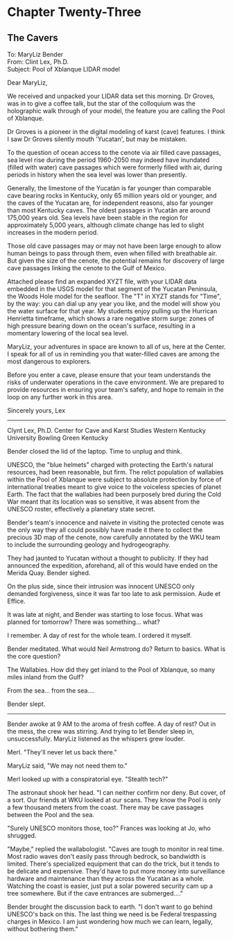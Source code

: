 # Chapter Twenty-Three
## The Cavers

To: MaryLiz Bender  
From: Clint Lex, Ph.D.  
Subject: Pool of Xblanque LIDAR model

Dear MaryLiz,

We received and unpacked your LIDAR data set this morning. Dr Groves, was in to give a coffee talk, but the star of the colloquium was the holographic walk through of your model, the feature you are calling the Pool of Xblanque. 

Dr Groves is a pioneer in the digital modeling of karst (cave) features. I think I saw Dr Groves silently mouth 'Yucatan', but may be mistaken.

To the question of ocean access to the cenote via air filled cave passages, sea level rise during the period 1960-2050 may indeed have inundated (filled with water) cave passages which were formerly filled with air, during periods in history when the sea level was lower than presently. 

Generally, the limestone of the Yucatàn is far younger than comparable cave bearing rocks in Kentucky, only 65 million years old or younger, and the caves of the Yucatan are, for independent reasons, also far younger than most Kentucky caves. The oldest passages in Yucatàn are around 175,000 years old. Sea levels have been stable in the region for approximately 5,000 years, although climate change has led to slight increases in the modern period.

Those old cave passages may or may not have been large enough to allow human beings to pass through them, even when filled with breathable air. But given the size of the cenote, the potential remains for discovery of large cave passages linking the cenote to the Gulf of Mexico.

Attached please find an expanded XYZT file, with your LIDAR data embedded in the USGS model for that segment of the Yucatan Peninsula, the Woods Hole model for the seafloor. The "T" in XYZT stands for "Time", by the way: you can dial up any year you like, and the model will show you the water surface for that year. My students enjoy pulling up the Hurrican Henrietta timeframe, which shows a rare negative storm surge: zones of high pressure bearing down on the ocean's surface, resulting in a momentary lowering of the local sea level. 

MaryLiz, your adventures in space are known to all of us, here at the Center. I speak for all of us in reminding you that water-filled caves are among the most dangerous to explorers. 

Before you enter a cave, please ensure that your team understands the risks of underwater operations in the cave environment. We are prepared to provide resources in ensuring your team's safety, and hope to remain in the loop on any further work in this area.

Sincerely yours,
Lex

- - - -
Clynt Lex, Ph.D.
Center for Cave and Karst Studies
Western Kentucky University
Bowling Green Kentucky 

Bender closed the lid of the laptop. Time to unplug and think.

UNESCO, the "blue helmets" charged with protecting the Earth's natural resources, had been reasonable, but firm. The relict population of wallabies within the Pool of Xblanque were subject to absolute protection by force of international treaties meant to give voice to the voiceless species of planet Earth.  The fact that the wallabies had been purposely bred during the Cold War meant that its location was so sensitive, it was absent from the UNESCO roster, effectively a planetary state secret.

Bender's team's innocence and naivete in visiting the protected cenote was the only way they all could possibly have made it there to collect the precious 3D map of the cenote, now carefully annotated by the WKU team to include the surrounding geology and hydrogeography.

They had jaunted to Yucatan without a thought to publicity.  If they had announced the expedition, aforehand, all of this would have ended on the Merida Quay. Bender sighed.

On the plus side, since their intrusion was innocent UNESCO only demanded forgiveness, since it was far too late to ask permission. Aude et Effice.

It was late at night, and Bender was starting to lose focus. What was planned for tomorrow? There was something... what?

I remember. A day of rest for the whole team. I ordered it myself. 

Bender meditated. What would Neil Armstrong do? Return to basics. What is the core question?

The Wallabies. How did they get inland to the Pool of Xblanque, so many miles inland from the Gulf?

From the sea... from the sea....

Bender slept.

* * *

Bender awoke at 9 AM to the aroma of fresh coffee. A day of rest? Out in the mess, the crew was stirring. And trying to let Bender sleep in, unsuccessfully.  MaryLiz listened as the whispers grew louder.

Merl. "They'll never let us back there."

MaryLiz said, "We may not need them to."

Merl looked up with a conspiratorial eye. "Stealth tech?"

The astronaut shook her head. "I can neither confirm nor deny. But cover, of a sort. Our friends at WKU looked at our scans. They know the Pool is only a few thousand meters from the coast. There may be cave passages between the Pool and the sea.

"Surely UNESCO monitors those, too?" Frances was looking at Jo, who shrugged.

"Maybe," replied the wallabologist. "Caves are tough to monitor in real time. Most radio waves don't easily pass through bedrock, so bandwidth is limited. There's specialized equipment that can do the trick, but it tends to be delicate and expensive. They'd have to put more money into surveillance hardware and maintenance than they across the Yucatàn as a whole. Watching the coast is easier, just put a solar powered security cam up a tree somewhere. But if the cave entrances are submerged...."

Bender brought the discussion back to earth. "I don't want to go behind UNESCO's back on this. The last thing we need is be Federal trespassing charges in Mexico. I am just wondering how much we can learn, legally, without bothering them."

